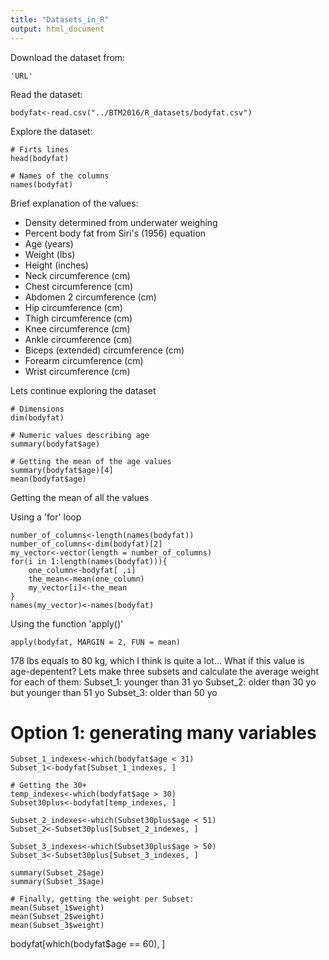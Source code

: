 ```yaml
---
title: "Datasets_in_R"
output: html_document
---
```


Download the dataset from:
```{r}
'URL'
```

Read the dataset:

```{r}
bodyfat<-read.csv("../BTM2016/R_datasets/bodyfat.csv")
```

Explore the dataset:
```{r}
# Firts lines
head(bodyfat)

# Names of the columns
names(bodyfat)

```

Brief explanation of the values:
* Density determined from underwater weighing
* Percent body fat from Siri's (1956) equation
* Age (years)
* Weight (lbs)
* Height (inches)
* Neck circumference (cm)
* Chest circumference (cm)
* Abdomen 2 circumference (cm)
* Hip circumference (cm)
* Thigh circumference (cm)
* Knee circumference (cm)
* Ankle circumference (cm)
* Biceps (extended) circumference (cm)
* Forearm circumference (cm)
* Wrist circumference (cm)

Lets continue exploring the dataset

```{r}
# Dimensions
dim(bodyfat)

# Numeric values describing age
summary(bodyfat$age)

# Getting the mean of the age values
summary(bodyfat$age)[4]
mean(bodyfat$age)

```

Getting the mean of all the values

Using a 'for' loop

```{r}
number_of_columns<-length(names(bodyfat))
number_of_columns<-dim(bodyfat)[2]
my_vector<-vector(length = number_of_columns)
for(i in 1:length(names(bodyfat))){
    one_column<-bodyfat[ ,i]
    the_mean<-mean(one_column)
    my_vector[i]<-the_mean
}
names(my_vector)<-names(bodyfat)

```

Using the function 'apply()'

```{r}
apply(bodyfat, MARGIN = 2, FUN = mean)
```

178 lbs equals to 80 kg, which I think is quite a lot... 
What if this value is age-depentent?
Lets make three subsets and calculate the average weight for each of them:
Subset_1: younger than 31 yo
Subset_2: older than 30 yo but younger than 51 yo
Subset_3: older than 50 yo

# Option 1: generating many variables
```{r}
Subset_1_indexes<-which(bodyfat$age < 31)
Subset_1<-bodyfat[Subset_1_indexes, ]

# Getting the 30+ 
temp_indexes<-which(bodyfat$age > 30)
Subset30plus<-bodyfat[temp_indexes, ]

Subset_2_indexes<-which(Subset30plus$age < 51)
Subset_2<-Subset30plus[Subset_2_indexes, ]

Subset_3_indexes<-which(Subset30plus$age > 50)
Subset_3<-Subset30plus[Subset_3_indexes, ]

summary(Subset_2$age)
summary(Subset_3$age)

# Finally, getting the weight per Subset:
mean(Subset_1$weight)
mean(Subset_2$weight)
mean(Subset_3$weight)
```



bodyfat[which(bodyfat$age == 60), ]



